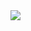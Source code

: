 <picture>
  <source
    srcset="https://github-readme-stats.vercel.app/api?username=Zyvoxi&show_icons=true&theme=dark"
    media="(prefers-color-scheme: dark)"
  />
  <source
    srcset="https://github-readme-stats.vercel.app/api?username=Zyvoxi&show_icons=true"
    media="(prefers-color-scheme: light), (prefers-color-scheme: no-preference)"
  />
  <img src="https://github-readme-stats.vercel.app/api?username=Zyvoxi&show_icons=true" />
</picture>
